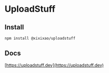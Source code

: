 # UploadStuff

## Install

`npm install @xixixao/uploadstuff`

## Docs

[https://uploadstuff.dev](https://uploadstuff.dev)
